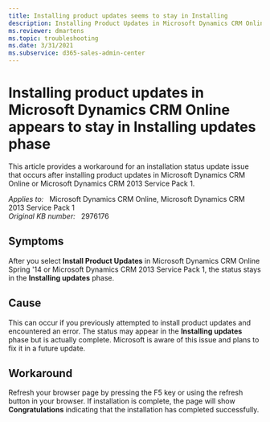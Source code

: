 ```yaml
---
title: Installing product updates seems to stay in Installing
description: Installing Product Updates in Microsoft Dynamics CRM Online appears to stay in Installing updates phase. Provides a workaround.
ms.reviewer: dmartens
ms.topic: troubleshooting
ms.date: 3/31/2021
ms.subservice: d365-sales-admin-center
---
```

# Installing product updates in Microsoft Dynamics CRM Online appears to stay in Installing updates phase

This article provides a workaround for an installation status update issue that occurs after installing product updates in Microsoft Dynamics CRM Online or Microsoft Dynamics CRM 2013 Service Pack 1.

_Applies to:_ &nbsp; Microsoft Dynamics CRM Online, Microsoft Dynamics CRM 2013 Service Pack 1  
_Original KB number:_ &nbsp; 2976176

## Symptoms

After you select **Install Product Updates** in Microsoft Dynamics CRM Online Spring '14 or Microsoft Dynamics CRM 2013 Service Pack 1, the status stays in the **Installing updates** phase.

## Cause

This can occur if you previously attempted to install product updates and encountered an error. The status may appear in the **Installing updates** phase but is actually complete. Microsoft is aware of this issue and plans to fix it in a future update.

## Workaround

Refresh your browser page by pressing the F5 key or using the refresh button in your browser. If installation is complete, the page will show **Congratulations** indicating that the installation has completed successfully.
